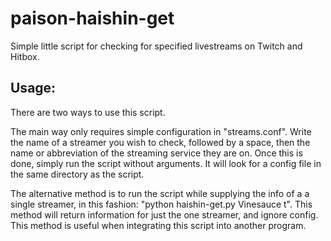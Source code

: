 # paison-haishin-get
Simple little script for checking for specified livestreams on Twitch
and Hitbox.


## Usage:
There are two ways to use this script.

The main way only requires simple configuration in "streams.conf".
Write the name of a streamer you wish to check, followed by a space, then
the name or abbreviation of the streaming service they are on. Once this
is done, simply run the script without arguments.  It will look for a
config file in the same directory as the script.

The alternative method is to run the script while supplying the info of a
a single streamer, in this fashion: "python haishin-get.py Vinesauce t".
This method will return information for just the one streamer, and ignore
config.  This method is useful when integrating this script into another
program.

